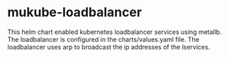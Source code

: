 # mukube-loadbalancer
This helm chart enabled kubernetes loadbalancer services using metallb. The loadbalancer is configured in the charts/values.yaml file. The loadbalancer uses arp to broadcast the ip addresses of the lservices. 